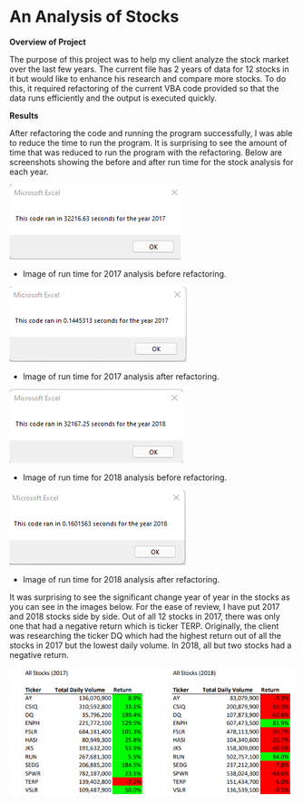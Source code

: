 # An Analysis of Stocks
 
**Overview of Project**

The purpose of this project was to help my client analyze the stock market over the last few years.  The current file has 2 years of data for 12 stocks in it but would like to enhance his research and compare more stocks.  To do this, it required refactoring of the current VBA code provided so that the data runs efficiently and the output is executed quickly.

**Results**

After refactoring the code and running the program successfully, I was able to reduce the time to run the program. It is surprising to see the amount of time that was reduced to run the program with the refactoring.  Below are screenshots showing the before and after run time for the stock analysis for each year.


![](/Resources/2017_Prior.png)
- Image of run time for 2017 analysis before refactoring.


![](/Resources/VBA_Challenge_2017.png)
- Image of run time for 2017 analysis after refactoring.


![](/Resources/2018_Prior.png)
- Image of run time for 2018 analysis before refactoring.


![](/Resources/VBA_Challenge_2018.png)
- Image of run time for 2018 analysis after refactoring.



It was surprising to see the significant change year of year in the stocks as you can see in the images below.  For the ease of review, I have put 2017 and 2018 stocks side by side.  Out of all 12 stocks in 2017, there was only one that had a negative return which is ticker TERP.  Originally, the client was researching the ticker DQ which had the highest return out of all the stocks in 2017 but the lowest daily volume.  In 2018, all but two stocks had a negative return.

![](/Resources/VBA_Comparison.png)

